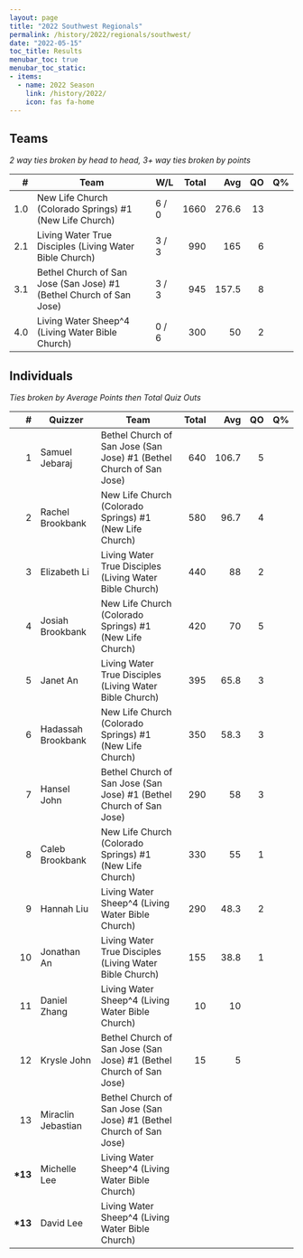```yaml
---
layout: page
title: "2022 Southwest Regionals"
permalink: /history/2022/regionals/southwest/
date: "2022-05-15"
toc_title: Results
menubar_toc: true
menubar_toc_static:
- items:
  - name: 2022 Season
    link: /history/2022/
    icon: fas fa-home
---
```


## Teams

*2 way ties broken by head to head, 3+ way ties broken by points*

|    # | Team                                                                | W/L   | Total |   Avg |   QO |   Q% |
| ---: | ------------------------------------------------------------------- | ----- | ----: | ----: | ---: | ---: |
|  1.0 | New Life Church (Colorado Springs) #1 (New Life Church)             | 6 / 0 |  1660 | 276.6 |   13 |      |
|  2.1 | Living Water True Disciples (Living Water Bible Church)             | 3 / 3 |   990 |   165 |    6 |      |
|  3.1 | Bethel Church of San Jose (San Jose) #1 (Bethel Church of San Jose) | 3 / 3 |   945 | 157.5 |    8 |      |
|  4.0 | Living Water Sheep\^4 (Living Water Bible Church)                   | 0 / 6 |   300 |    50 |    2 |      |

## Individuals

*Ties broken by Average Points then Total Quiz Outs*

|        # | Quizzer            | Team                                                                | Total |   Avg |   QO |   Q% |
| -------: | ------------------ | ------------------------------------------------------------------- | ----: | ----: | ---: | ---: |
|        1 | Samuel Jebaraj     | Bethel Church of San Jose (San Jose) #1 (Bethel Church of San Jose) |   640 | 106.7 |    5 |      |
|        2 | Rachel Brookbank   | New Life Church (Colorado Springs) #1 (New Life Church)             |   580 |  96.7 |    4 |      |
|        3 | Elizabeth Li       | Living Water True Disciples (Living Water Bible Church)             |   440 |    88 |    2 |      |
|        4 | Josiah Brookbank   | New Life Church (Colorado Springs) #1 (New Life Church)             |   420 |    70 |    5 |      |
|        5 | Janet An           | Living Water True Disciples (Living Water Bible Church)             |   395 |  65.8 |    3 |      |
|        6 | Hadassah Brookbank | New Life Church (Colorado Springs) #1 (New Life Church)             |   350 |  58.3 |    3 |      |
|        7 | Hansel John        | Bethel Church of San Jose (San Jose) #1 (Bethel Church of San Jose) |   290 |    58 |    3 |      |
|        8 | Caleb Brookbank    | New Life Church (Colorado Springs) #1 (New Life Church)             |   330 |    55 |    1 |      |
|        9 | Hannah Liu         | Living Water Sheep\^4 (Living Water Bible Church)                   |   290 |  48.3 |    2 |      |
|       10 | Jonathan An        | Living Water True Disciples (Living Water Bible Church)             |   155 |  38.8 |    1 |      |
|       11 | Daniel Zhang       | Living Water Sheep\^4 (Living Water Bible Church)                   |    10 |    10 |      |      |
|       12 | Krysle John        | Bethel Church of San Jose (San Jose) #1 (Bethel Church of San Jose) |    15 |     5 |      |      |
|       13 | Miraclin Jebastian | Bethel Church of San Jose (San Jose) #1 (Bethel Church of San Jose) |       |       |      |      |
| **\*13** | Michelle Lee       | Living Water Sheep\^4 (Living Water Bible Church)                   |       |       |      |      |
| **\*13** | David Lee          | Living Water Sheep\^4 (Living Water Bible Church)                   |       |       |      |      |

